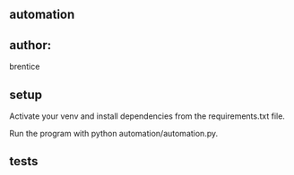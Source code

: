 ## automation
## author:

brentice
## setup
Activate your venv and install dependencies from the requirements.txt file.

Run the program with python automation/automation.py.

## tests
